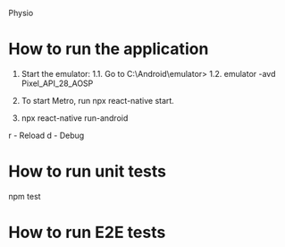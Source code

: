 Physio

How to run the application
===========================

1. Start the emulator:
1.1. Go to C:\Android\emulator>
1.2. emulator -avd Pixel_API_28_AOSP 

2. To start Metro, run npx react-native start.

3. npx react-native run-android

r - Reload
d - Debug

How to run unit tests
=====================

npm test

How to run E2E tests
====================
